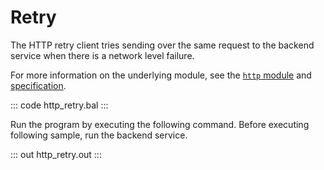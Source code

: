 # Retry

The HTTP retry client tries sending over the same request to the backend service when there is a network level failure.

For more information on the underlying module, see the [`http` module](https://lib.ballerina.io/ballerina/http/latest/) and [specification](https://ballerina.io/spec/http/#2414-retry).

::: code http_retry.bal :::

Run the program by executing the following command.
Before executing following sample, run the backend service.

::: out http_retry.out :::
